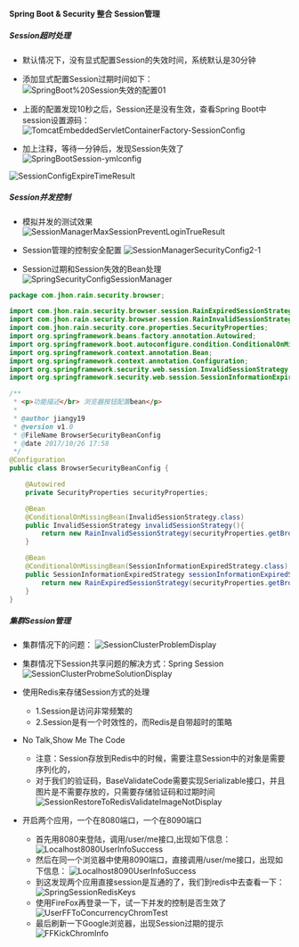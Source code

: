 #### Spring Boot & Security 整合 Session管理

##### Session超时处理
* 默认情况下，没有显式配置Session的失效时间，系统默认是30分钟

* 添加显式配置Session过期时间如下：
![SpringBoot%20Session失效的配置01](../photos/SpringBootSession-ymlconfig.png)

* 上面的配置发现10秒之后，Session还是没有生效，查看Spring Boot中session设置源码：
![TomcatEmbeddedServletContainerFactory-SessionConfig](../photos/TomcatEmbeddedServletContainerFactory-SessionConfig.png)

* 加上注释，等待一分钟后，发现Session失效了
![SpringBootSession-ymlconfig](../photos/SpringBootSession-ymlconfig.png)

![SessionConfigExpireTimeResult](../photos/SessionConfigExpireTimeResult.png)

##### Session并发控制
* 模拟并发的测试效果
![SessionManagerMaxSessionPreventLoginTrueResult](../photos/SessionManagerMaxSessionPreventLoginTrueResult.png)

* Session管理的控制安全配置 
![SessionManagerSecurityConfig2-1](../photos/SessionManagerSecurityConfig2-1.png)

* Session过期和Session失效的Bean处理
![SpringSecurityConfigSessionManager](../photos/SpringSecurityConfigSessionManager2-2.png)
```java
package com.jhon.rain.security.browser;

import com.jhon.rain.security.browser.session.RainExpiredSessionStrategy;
import com.jhon.rain.security.browser.session.RainInvalidSessionStrategy;
import com.jhon.rain.security.core.properties.SecurityProperties;
import org.springframework.beans.factory.annotation.Autowired;
import org.springframework.boot.autoconfigure.condition.ConditionalOnMissingBean;
import org.springframework.context.annotation.Bean;
import org.springframework.context.annotation.Configuration;
import org.springframework.security.web.session.InvalidSessionStrategy;
import org.springframework.security.web.session.SessionInformationExpiredStrategy;

/**
 * <p>功能描述</br> 浏览器按钮配置bean</p>
 *
 * @author jiangy19
 * @version v1.0
 * @FileName BrowserSecurityBeanConfig
 * @date 2017/10/26 17:58
 */
@Configuration
public class BrowserSecurityBeanConfig {

	@Autowired
	private SecurityProperties securityProperties;

	@Bean
	@ConditionalOnMissingBean(InvalidSessionStrategy.class)
	public InvalidSessionStrategy invalidSessionStrategy(){
		return new RainInvalidSessionStrategy(securityProperties.getBrowser().getSession().getSessionInvalidUrl());
	}

	@Bean
	@ConditionalOnMissingBean(SessionInformationExpiredStrategy.class)
	public SessionInformationExpiredStrategy sessionInformationExpiredStrategy(){
		return new RainExpiredSessionStrategy(securityProperties.getBrowser().getSession().getSessionInvalidUrl());
	}
}
```
##### 集群Session管理
* 集群情况下的问题：
![SessionClusterProblemDisplay](../photos/SessionClusterProblemDisplay.png)

* 集群情况下Session共享问题的解决方式：Spring Session
![SessionClusterProbmeSolutionDisplay](../photos/SessionClusterProbmeSolutionDisplay.png)

* 使用Redis来存储Session方式的处理
    * 1.Session是访问非常频繁的
    * 2.Session是有一个时效性的，而Redis是自带超时的策略
* No Talk,Show Me The Code
    * 注意：Session存放到Redis中的时候，需要注意Session中的对象是需要序列化的，
    * 对于我们的验证码，BaseValidateCode需要实现Serializable接口，并且图片是不需要存放的，只需要存储验证码和过期时间
    ![SessionRestoreToRedisValidateImageNotDisplay](../photos/SessionRestoreToRedisValidateImageNotDisplay.png)
    
* 开启两个应用，一个在8080端口，一个在8090端口
  * 首先用8080来登陆，调用/user/me接口,出现如下信息：
  ![Localhost8080UserInfoSuccess](../photos/Localhost8080UserInfoSuccess.png)
  * 然后在同一个浏览器中使用8090端口，直接调用/user/me接口，出现如下信息：
  ![Localhost8090UserInfoSuccess](../photos/Localhost8090UserInfoSuccess.png)
  * 到这发现两个应用直接session是互通的了，我们到redis中去查看一下：
  ![SpringSessionRedisKeys](../photos/SpringSessionRedisKeys.png)
  * 使用FireFox再登录一下，试一下并发的控制是否生效了
  ![UserFFToConcurrencyChromTest](../photos/UserFFToConcurrencyChromTest.png)
  * 最后刷新一下Google浏览器，出现Session过期的提示
  ![FFKickChromInfo](../photos/FFKickChromInfo.png)